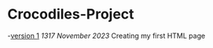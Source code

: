 # Crocodiles-Project
-[version 1](https://c10duck.github.io/Crocodiles-Project/index-one.html)
*1317 November 2023*
Creating my first HTML page